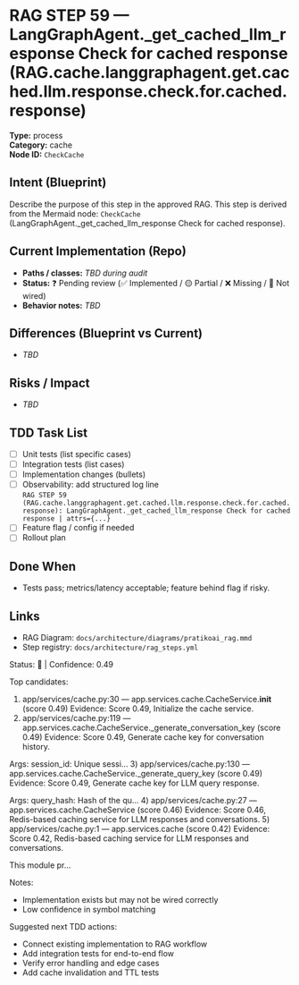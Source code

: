 # RAG STEP 59 — LangGraphAgent._get_cached_llm_response Check for cached response (RAG.cache.langgraphagent.get.cached.llm.response.check.for.cached.response)

**Type:** process  
**Category:** cache  
**Node ID:** `CheckCache`

## Intent (Blueprint)
Describe the purpose of this step in the approved RAG. This step is derived from the Mermaid node: `CheckCache` (LangGraphAgent._get_cached_llm_response Check for cached response).

## Current Implementation (Repo)
- **Paths / classes:** _TBD during audit_
- **Status:** ❓ Pending review (✅ Implemented / 🟡 Partial / ❌ Missing / 🔌 Not wired)
- **Behavior notes:** _TBD_

## Differences (Blueprint vs Current)
- _TBD_

## Risks / Impact
- _TBD_

## TDD Task List
- [ ] Unit tests (list specific cases)
- [ ] Integration tests (list cases)
- [ ] Implementation changes (bullets)
- [ ] Observability: add structured log line  
  `RAG STEP 59 (RAG.cache.langgraphagent.get.cached.llm.response.check.for.cached.response): LangGraphAgent._get_cached_llm_response Check for cached response | attrs={...}`
- [ ] Feature flag / config if needed
- [ ] Rollout plan

## Done When
- Tests pass; metrics/latency acceptable; feature behind flag if risky.

## Links
- RAG Diagram: `docs/architecture/diagrams/pratikoai_rag.mmd`
- Step registry: `docs/architecture/rag_steps.yml`


<!-- AUTO-AUDIT:BEGIN -->
Status: 🔌  |  Confidence: 0.49

Top candidates:
1) app/services/cache.py:30 — app.services.cache.CacheService.__init__ (score 0.49)
   Evidence: Score 0.49, Initialize the cache service.
2) app/services/cache.py:119 — app.services.cache.CacheService._generate_conversation_key (score 0.49)
   Evidence: Score 0.49, Generate cache key for conversation history.

Args:
    session_id: Unique sessi...
3) app/services/cache.py:130 — app.services.cache.CacheService._generate_query_key (score 0.49)
   Evidence: Score 0.49, Generate cache key for LLM query response.

Args:
    query_hash: Hash of the qu...
4) app/services/cache.py:27 — app.services.cache.CacheService (score 0.46)
   Evidence: Score 0.46, Redis-based caching service for LLM responses and conversations.
5) app/services/cache.py:1 — app.services.cache (score 0.42)
   Evidence: Score 0.42, Redis-based caching service for LLM responses and conversations.

This module pr...

Notes:
- Implementation exists but may not be wired correctly
- Low confidence in symbol matching

Suggested next TDD actions:
- Connect existing implementation to RAG workflow
- Add integration tests for end-to-end flow
- Verify error handling and edge cases
- Add cache invalidation and TTL tests
<!-- AUTO-AUDIT:END -->